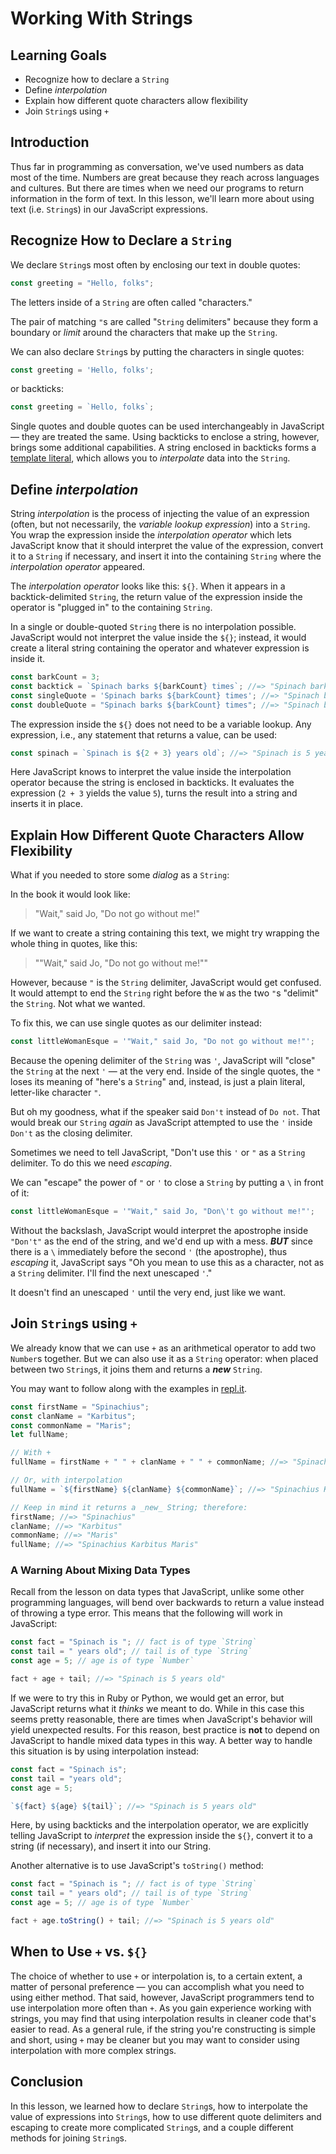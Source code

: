 # Working With Strings

## Learning Goals

- Recognize how to declare a `String`
- Define _interpolation_
- Explain how different quote characters allow flexibility
- Join `String`s using `+`

## Introduction

Thus far in programming as conversation, we've used numbers as data most of the
time. Numbers are great because they reach across languages and cultures. But
there are times when we need our programs to return information in the form of
text. In this lesson, we'll learn more about using text (i.e. `String`s) in our
JavaScript expressions.

## Recognize How to Declare a `String`

We declare `String`s most often by enclosing our text in double quotes:

```js
const greeting = "Hello, folks";
```

The letters inside of a `String` are often called "characters."

The pair of matching `"`s are called "`String` delimiters" because they form a
boundary or _limit_ around the characters that make up the `String`.

We can also declare `String`s by putting the characters in single quotes:

```js
const greeting = 'Hello, folks';
```

or backticks:

```js
const greeting = `Hello, folks`;
```

Single quotes and double quotes can be used interchangeably in JavaScript — they
are treated the same. Using backticks to enclose a string, however, brings some
additional capabilities. A string enclosed in backticks forms a
[template literal](https://developer.mozilla.org/en-US/docs/Web/JavaScript/Reference/Template_literals),
which allows you to _interpolate_ data into the `String`.

## Define _interpolation_

String _interpolation_ is the process of injecting the value of an expression
(often, but not necessarily, the _variable lookup expression_) into a `String`.
You wrap the expression inside the _interpolation operator_ which lets
JavaScript know that it should interpret the value of the expression, convert it
to a `String` if necessary, and insert it into the containing `String` where the
_interpolation operator_ appeared.

The _interpolation operator_ looks like this: `${}`. When it appears in a
backtick-delimited `String`, the return value of the expression inside the
operator is "plugged in" to the containing `String`.

In a single or double-quoted `String` there is no interpolation possible.
JavaScript would not interpret the value inside the `${}`; instead, it would
create a literal string containing the operator and whatever expression is
inside it.

```js
const barkCount = 3;
const backtick = `Spinach barks ${barkCount} times`; //=> "Spinach barks 3 times"
const singleQuote = 'Spinach barks ${barkCount} times'; //=> "Spinach barks ${barkCount} times"
const doubleQuote = "Spinach barks ${barkCount} times"; //=> "Spinach barks ${barkCount} times"
```

The expression inside the `${}` does not need to be a variable lookup. Any
expression, i.e., any statement that returns a value, can be used:

```js
const spinach = `Spinach is ${2 + 3} years old`; //=> "Spinach is 5 years old"
```

Here JavaScript knows to interpret the value inside the interpolation operator
because the string is enclosed in backticks. It evaluates the expression
(`2 + 3` yields the value `5`), turns the result into a string and inserts it in
place.

## Explain How Different Quote Characters Allow Flexibility

What if you needed to store some _dialog_ as a `String`:

In the book it would look like:

> "Wait," said Jo, "Do not go without me!"

If we want to create a string containing this text, we might try wrapping the
whole thing in quotes, like this:

> ""Wait," said Jo, "Do not go without me!""

However, because `"` is the `String` delimiter, JavaScript would get confused.
It would attempt to end the `String` right before the `W` as the two `"`s
"delimit" the `String`. Not what we wanted.

To fix this, we can use single quotes as our delimiter instead:

```js
const littleWomanEsque = '"Wait," said Jo, "Do not go without me!"';
```

Because the opening delimiter of the `String` was `'`, JavaScript will "close"
the `String` at the next `'` — at the very end. Inside of the single quotes, the
`"` loses its meaning of "here's a `String`" and, instead, is just a plain
literal, letter-like character `"`.

But oh my goodness, what if the speaker said `Don't` instead of `Do not`. That
would break our `String` _again_ as JavaScript attempted to use the `'` inside
`Don't` as the closing delimiter.

Sometimes we need to tell JavaScript, "Don't use this `'` or `"` as a `String`
delimiter. To do this we need _escaping_.

We can "escape" the power of `"` or `'` to close a `String` by putting a `\` in
front of it:

```js
const littleWomanEsque = '"Wait," said Jo, "Don\'t go without me!"';
```

Without the backslash, JavaScript would interpret the apostrophe inside
`"Don't"` as the end of the string, and we'd end up with a mess. **_BUT_** since
there is a `\` immediately before the second `'` (the apostrophe), thus
_escaping_ it, JavaScript says "Oh you mean to use this as a character, not as a
`String` delimiter. I'll find the next unescaped `'`."

It doesn't find an unescaped `'` until the very end, just like we want.

## Join `String`s using `+`

We already know that we can use `+` as an arithmetical operator to add two
`Number`s together. But we can also use it as a `String` operator: when placed
between two `String`s, it joins them and returns a **_new_** `String`.

You may want to follow along with the examples in
[repl.it](https://repl.it/languages/javascript).

```js
const firstName = "Spinachius";
const clanName = "Karbitus";
const commonName = "Maris";
let fullName;

// With +
fullName = firstName + " " + clanName + " " + commonName; //=> "Spinachius Karbitus Maris"

// Or, with interpolation
fullName = `${firstName} ${clanName} ${commonName}`; //=> "Spinachius Karbitus Maris"

// Keep in mind it returns a _new_ String; therefore:
firstName; //=> "Spinachius"
clanName; //=> "Karbitus"
commonName; //=> "Maris"
fullName; //=> "Spinachius Karbitus Maris"
```

### A Warning About Mixing Data Types

Recall from the lesson on data types that JavaScript, unlike some other
programming languages, will bend over backwards to return a value instead of
throwing a type error. This means that the following will work in JavaScript:

```js
const fact = "Spinach is "; // fact is of type `String`
const tail = " years old"; // tail is of type `String`
const age = 5; // age is of type `Number`

fact + age + tail; //=> "Spinach is 5 years old"
```

If we were to try this in Ruby or Python, we would get an error, but JavaScript
returns what it _thinks_ we meant to do. While in this case this seems pretty
reasonable, there are times when JavaScript's behavior will yield unexpected
results. For this reason, best practice is **not** to depend on JavaScript to
handle mixed data types in this way. A better way to handle this situation is by
using interpolation instead:

```js
const fact = "Spinach is";
const tail = "years old";
const age = 5;

`${fact} ${age} ${tail}`; //=> "Spinach is 5 years old"
```

Here, by using backticks and the interpolation operator, we are explicitly
telling JavaScript to _interpret_ the expression inside the `${}`, convert it to
a string (if necessary), and insert it into our String.

Another alternative is to use JavaScript's `toString()` method:

```js
const fact = "Spinach is "; // fact is of type `String`
const tail = " years old"; // tail is of type `String`
const age = 5; // age is of type `Number`

fact + age.toString() + tail; //=> "Spinach is 5 years old"
```

## When to Use `+` vs. `${}`

The choice of whether to use `+` or interpolation is, to a certain extent, a
matter of personal preference — you can accomplish what you need to using either
method. That said, however, JavaScript programmers tend to use interpolation
more often than `+`. As you gain experience working with strings, you may find
that using interpolation results in cleaner code that's easier to read. As a
general rule, if the string you're constructing is simple and short, using `+`
may be cleaner but you may want to consider using interpolation with more
complex strings.

## Conclusion

In this lesson, we learned how to declare `String`s, how to interpolate the
value of expressions into `String`s, how to use different quote delimiters and
escaping to create more complicated `String`s, and a couple different methods
for joining `String`s.
